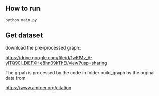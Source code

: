 ## How to run

`python main.py`

## Get dataset

download the pre-processed graph:

https://drive.google.com/file/d/1wKMv_A-ylTQ90I_DiEFXHe8hn09kThEi/view?usp=sharing

The grpah is processed by the code in folder build_graph by the orginal data from 

https://www.aminer.org/citation

